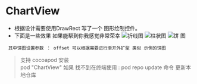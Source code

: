 # ChartView
* 根据设计需要使用DrawRect 写了一个 图形绘制控件。
* 下面是一些效果 如果能帮到你我感觉非常荣幸
![折线图](zhexiantu.jpg)
![柱状图](zhuzhuangtu.jpg)
![饼 图](bingtu.jpg)

```
 其中饼图设置参数 ： offset 可以根据需要进行渐开外扩型 类似 示例的饼图
```
> 支持 cocoapod 安装  
  pod "ChartView"  如果 找不到在终端使用 : pod repo update 命令 更新本地仓库

